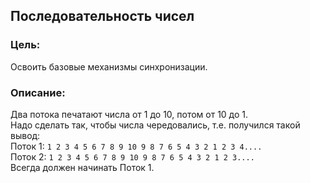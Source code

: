 ## Последовательность чисел

### Цель:
Освоить базовые механизмы синхронизации.

### Описание:
Два потока печатают числа от 1 до 10, потом от 10 до 1. <br />
Надо сделать так, чтобы числа чередовались, т.е. получился такой вывод: <br />
Поток 1: `1 2 3 4 5 6 7 8 9 10 9 8 7 6 5 4 3 2 1 2 3 4....` <br />
Поток 2: `1 2 3 4 5 6 7 8 9 10 9 8 7 6 5 4 3 2 1 2 3....` <br />
Всегда должен начинать Поток 1.